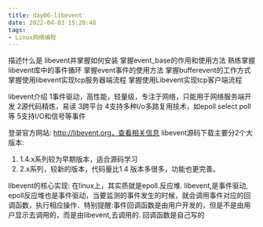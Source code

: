 ```yaml
---
title: day06-libevent
date: 2022-04-03 15:20:48
tags:
- Linux网络编程
---
```













描述什么是 libevent并掌握如何安装
掌握event_base的作用和使用方法
熟练掌握libevent库中的事件循环
掌握event事件的使用方法
掌握bufferevent的工作方式
掌握使用libevent实现tcp服务器端流程
掌握使用Libevent实现tcp客户端流程




libevent介绍
1事件驱动，高性能，轻量级，专注于网络，只能用于网络服务端开发
2源代码精炼，易读
3跨平台
4支持多种I/o多路复用技术，如epoll select poll等
5支持I/O和信号等事件


登录官方网站: http://libevent.org，查看相关信息
libevent源码下载主要分2个大版本:
1. 1.4.x系列较为早期版本，适合源码学习
2. 2.x系列，较新的版本，代码量比1.4 版本多很多，功能也更完善。

libevent的核心实现:
在linux上，其实质就是epoll.反应堆.
libevent,是事件驱动, epoll反应堆也是事件驱动，当要监测的事件发生的时候，就会调用事件对应的回调函数，执行相应操作．特别提醒:事件回调函数是由用户开发的，但是不是由用户显示去调用的，而是由libevent,去调用的.
回调函数是自己写的
























































































































































































